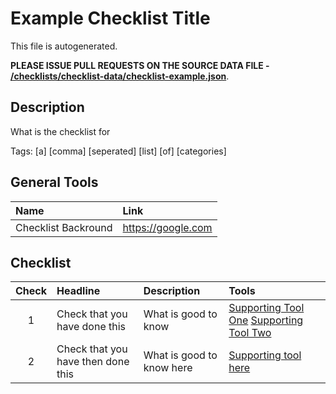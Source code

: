 # Example Checklist Title

This file is autogenerated.

**PLEASE ISSUE PULL REQUESTS ON THE SOURCE DATA FILE - [/checklists/checklist-data/checklist-example.json](/checklists/checklist-data/checklist-example.json)**.

## Description
What is the checklist for

Tags: [a] [comma] [seperated] [list] [of] [categories] 

## General Tools

| Name | Link | 
| :--- | :--------- |
| Checklist Backround | [https:&#x2F;&#x2F;google.com](./https:&#x2F;&#x2F;google.com) |

## Checklist

| Check | Headline | Description | Tools |
| :---:|:--- | :--------- | :--------| 
| 1| Check that you have done this | What is good to know | [Supporting Tool One](https://google.com) [Supporting Tool Two](https://google.com) |
| 2| Check that you have then done this | What is good to know here | [Supporting tool here](https://google.com) |

